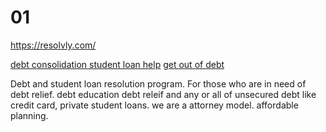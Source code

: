 # 01
https://resolvly.com/


<a href="https://resolvly.com/">debt consolidation </a>
<a href="https://resolvly.com/"> student loan help</a>
<a href="https://resolvly.com/">get out of debt </a>

<p>
  Debt and student loan resolution program.
For those who are in need of debt relief.
debt education debt releif and any or all of unsecured debt like credit card,
private student loans. we are a attorney model. affordable planning.
  
  
  </p>





